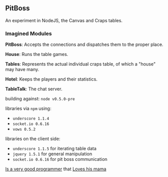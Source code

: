## PitBoss

An experiment in NodeJS, the Canvas and Craps tables.

### Imagined Modules

**PitBoss**: Accepts the connections and dispatches them to the proper place.

**House**: Runs the table games.

**Tables**: Represents the actual individual craps table, of which a "house" may have many.

**Hotel**: Keeps the players and their statistics.

**TableTalk**: The chat server.


building against: `node v0.5.0-pre` 

libraries via `npm` using:

* `underscore 1.1.4`
* `socket.io 0.6.16`
* `vows 0.5.2`

libraries on the client side:

* `underscore 1.1.5` for iterating table data
* `jquery 1.5.1` for general manipulation
* `socket.io 0.6.16` for pit boss communication

[Is a very good programmer](https://github.com/derekcroft)
that
[Loves his mama](https://github.com/kinsteronline)

